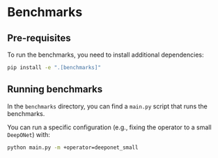 # Benchmarks

## Pre-requisites

To run the benchmarks, you need to install additional dependencies:

```bash
pip install -e ".[benchmarks]"
```

## Running benchmarks

In the `benchmarks` directory, you can find a `main.py` script that runs the benchmarks.

You can run a specific configuration (e.g., fixing the operator to a small `DeepONet`) with:

```bash
python main.py -m +operator=deeponet_small
```
